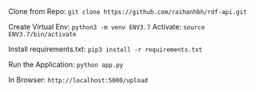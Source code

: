 Clone from Repo: ```git clone https://github.com/raihanhbh/rdf-api.git```

Create Virtual Env: ```python3 -m venv ENV3.7```
Activate: ```source ENV3.7/bin/activate```

Install requirements.txt: ```pip3 install -r requirements.txt ```

Run the Application: ```python app.py ```

In Browser: ```http://localhost:5000/upload```
